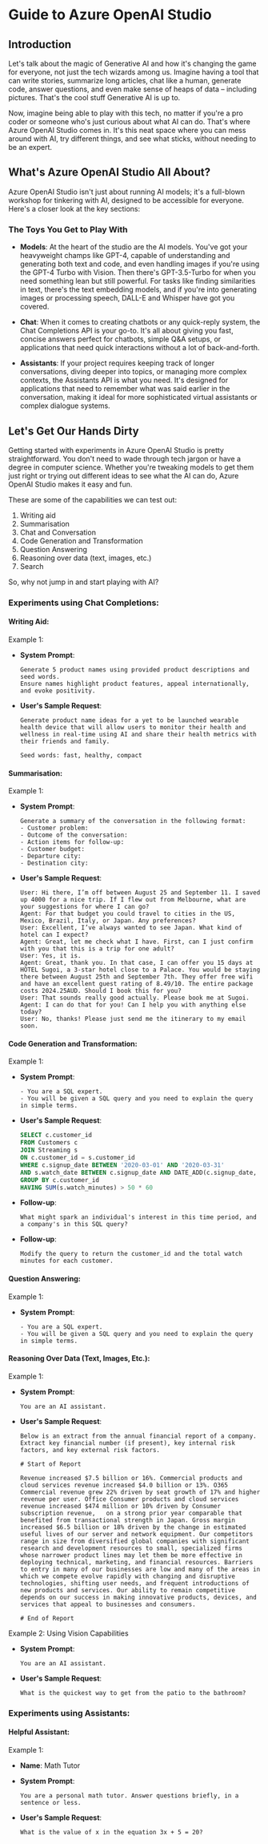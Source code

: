 # Guide to Azure OpenAI Studio

## Introduction

Let's talk about the magic of Generative AI and how it's changing the game for everyone, not just the tech wizards among us. Imagine having a tool that can write stories, summarize long articles, chat like a human, generate code, answer questions, and even make sense of heaps of data – including pictures. That's the cool stuff Generative AI is up to.

Now, imagine being able to play with this tech, no matter if you're a pro coder or someone who's just curious about what AI can do. That's where Azure OpenAI Studio comes in. It's this neat space where you can mess around with AI, try different things, and see what sticks, without needing to be an expert.

## What's Azure OpenAI Studio All About?

Azure OpenAI Studio isn't just about running AI models; it's a full-blown workshop for tinkering with AI, designed to be accessible for everyone. Here's a closer look at the key sections:

### The Toys You Get to Play With

- **Models**: At the heart of the studio are the AI models. You've got your heavyweight champs like GPT-4, capable of understanding and generating both text and code, and even handling images if you're using the GPT-4 Turbo with Vision. Then there's GPT-3.5-Turbo for when you need something lean but still powerful. For tasks like finding similarities in text, there's the text embedding models, and if you're into generating images or processing speech, DALL-E and Whisper have got you covered.

- **Chat**: When it comes to creating chatbots or any quick-reply system, the Chat Completions API is your go-to. It's all about giving you fast, concise answers perfect for chatbots, simple Q&A setups, or applications that need quick interactions without a lot of back-and-forth.

- **Assistants**:  If your project requires keeping track of longer conversations, diving deeper into topics, or managing more complex contexts, the Assistants API is what you need. It's designed for applications that need to remember what was said earlier in the conversation, making it ideal for more sophisticated virtual assistants or complex dialogue systems.

## Let's Get Our Hands Dirty

Getting started with experiments in Azure OpenAI Studio is pretty straightforward. You don't need to wade through tech jargon or have a degree in computer science. Whether you're tweaking models to get them just right or trying out different ideas to see what the AI can do, Azure OpenAI Studio makes it easy and fun. 

These are some of the capabilities we can test out:
1. Writing aid
1. Summarisation
1. Chat and Conversation
1. Code Generation and Transformation
1. Question Answering
1. Reasoning over data (text, images, etc.)
1. Search

So, why not jump in and start playing with AI? 

### Experiments using Chat Completions:

#### Writing Aid:

Example 1:

- **System Prompt**:
  
  ```plaintext
  Generate 5 product names using provided product descriptions and seed words.
  Ensure names highlight product features, appeal internationally, and evoke positivity.
  ```
  
- **User's Sample Request**:
  
  ```plaintext
  Generate product name ideas for a yet to be launched wearable health device that will allow users to monitor their health and wellness in real-time using AI and share their health metrics with their friends and family.

  Seed words: fast, healthy, compact
  ```

#### Summarisation:

Example 1:

- **System Prompt**:
  
  ```plaintext
  Generate a summary of the conversation in the following format:
  - Customer problem:
  - Outcome of the conversation:
  - Action items for follow-up:
  - Customer budget:
  - Departure city:
  - Destination city:
  ```
  
- **User's Sample Request**:
  
  ```plaintext
  User: Hi there, I’m off between August 25 and September 11. I saved up 4000 for a nice trip. If I flew out from Melbourne, what are your suggestions for where I can go?
  Agent: For that budget you could travel to cities in the US, Mexico, Brazil, Italy, or Japan. Any preferences?
  User: Excellent, I’ve always wanted to see Japan. What kind of hotel can I expect?
  Agent: Great, let me check what I have. First, can I just confirm with you that this is a trip for one adult?
  User: Yes, it is.
  Agent: Great, thank you. In that case, I can offer you 15 days at HOTEL Sugoi, a 3-star hotel close to a Palace. You would be staying there between August 25th and September 7th. They offer free wifi and have an excellent guest rating of 8.49/10. The entire package costs 2024.25AUD. Should I book this for you?
  User: That sounds really good actually. Please book me at Sugoi.
  Agent: I can do that for you! Can I help you with anything else today?
  User: No, thanks! Please just send me the itinerary to my email soon.
  ```

#### Code Generation and Transformation:

Example 1:

- **System Prompt**:
  
  ```plaintext
  - You are a SQL expert.
  - You will be given a SQL query and you need to explain the query in simple terms.
  ```
  
- **User's Sample Request**:
  
  ```sql
  SELECT c.customer_id
  FROM Customers c
  JOIN Streaming s
  ON c.customer_id = s.customer_id
  WHERE c.signup_date BETWEEN '2020-03-01' AND '2020-03-31'
  AND s.watch_date BETWEEN c.signup_date AND DATE_ADD(c.signup_date, INTERVAL 30 DAY)
  GROUP BY c.customer_id
  HAVING SUM(s.watch_minutes) > 50 * 60
  ```
  
- **Follow-up**:
  
  ```plaintext
  What might spark an individual's interest in this time period, and a company's in this SQL query?
  ```
  
- **Follow-up**:
  
  ```plaintext
  Modify the query to return the customer_id and the total watch minutes for each customer.
  ```

#### Question Answering:

Example 1:

- **System Prompt**:
  
  ```plaintext
  - You are a SQL expert.
  - You will be given a SQL query and you need to explain the query in simple terms.
  ```

#### Reasoning Over Data (Text, Images, Etc.):

Example 1:

- **System Prompt**:
  
  ```plaintext
  You are an AI assistant.
  ```
  
- **User's Sample Request**:
  
  ```plaintext
  Below is an extract from the annual financial report of a company. 
  Extract key financial number (if present), key internal risk factors, and key external risk factors.

  # Start of Report

  Revenue increased $7.5 billion or 16%. Commercial products and cloud services revenue increased $4.0 billion or 13%. O365 Commercial revenue grew 22% driven by seat growth of 17% and higher revenue per user. Office Consumer products and cloud services revenue increased $474 million or 10% driven by Consumer subscription revenue,   on a strong prior year comparable that benefited from transactional strength in Japan. Gross margin increased $6.5 billion or 18% driven by the change in estimated useful lives of our server and network equipment. Our competitors range in size from diversified global companies with significant research and development resources to small, specialized firms whose narrower product lines may let them be more effective in deploying technical, marketing, and financial resources. Barriers to entry in many of our businesses are low and many of the areas in which we compete evolve rapidly with changing and disruptive technologies, shifting user needs, and frequent introductions of new products and services. Our ability to remain competitive depends on our success in making innovative products, devices, and services that appeal to businesses and consumers.

  # End of Report
  ```

Example 2: Using Vision Capabilities

- **System Prompt**:
  
  ```plaintext
  You are an AI assistant.
  ```
  
- **User's Sample Request**:
  
  ```plaintext
  What is the quickest way to get from the patio to the bathroom?
  ```

### Experiments using Assistants:

#### Helpful Assistant:

Example 1:

- **Name**: Math Tutor
- **System Prompt**:
  
  ```plaintext
  You are a personal math tutor. Answer questions briefly, in a sentence or less.
  ```
  
- **User's Sample Request**:
  
  ```plaintext
  What is the value of x in the equation 3x + 5 = 20?
  ```
